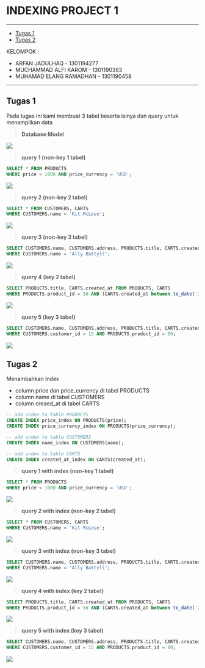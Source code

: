 # INDEXING PROJECT 1

---
- [Tugas 1](#tugas1)
- [Tugas 2](#tugas2)

KELOMPOK :

-   ARFAN JADULHAQ - 1301194277
-   MUCHAMMAD ALFI KAROM - 1301190363
-   MUHAMAD ELANG RAMADHAN - 1301190458

---

## Tugas 1<a name="tugas1"></a> ##
Pada tugas ini kami membuat 3 tabel beserta isinya dan query untuk menampilkan data

> **Database Model**

![](https://drive.google.com/uc?id=1ek6i6rtwqrs64PB61RWASEM7d_uBWzhT)

> **query 1 (non-key 1 tabel)**

```sql
SELECT * FROM PRODUCTS
WHERE price < 1000 AND price_currency = 'USD';
```

![](https://drive.google.com/uc?id=1ohgHmljgXpQddft3O2tIxZ_OaKq7vxVa)

> **query 2 (non-key 2 tabel)**

```sql
SELECT * FROM CUSTOMERS, CARTS
WHERE CUSTOMERS.name = 'Kit McLese';
```

![](https://drive.google.com/uc?id=15PhpzZuVosItUeOAKRe0CCvPrcLnym_u)

> **query 3 (non-key 3 tabel)**

```sql
SELECT CUSTOMERS.name, CUSTOMERS.address, PRODUCTS.title, CARTS.created_at FROM CUSTOMERS, PRODUCTS, CARTS
WHERE CUSTOMERS.name = 'Ally Battyll';
```

![](https://drive.google.com/uc?id=1TRVAr7vo_pkGbUxtv06FuOjrNHwaCbLF)

> **query 4 (key 2 tabel)**

```sql
SELECT PRODUCTS.title, CARTS.created_at FROM PRODUCTS, CARTS
WHERE PRODUCTS.product_id = 56 AND (CARTS.created_at between to_date('2021-01-01 00:00:00', 'YYYY-DD-MM HH24:MI:SS') and sysdate);
```

![](https://drive.google.com/uc?id=1600k01XUxtfPb9QymmDCyUqaHQuJmzkS)

> **query 5 (key 3 tabel)**

```sql
SELECT CUSTOMERS.name, CUSTOMERS.address, PRODUCTS.title, CARTS.created_at FROM CUSTOMERS, PRODUCTS, CARTS
WHERE CUSTOMERS.customer_id = 15 AND PRODUCTS.product_id = 80;
```

![](https://drive.google.com/uc?id=1Fufz0C-cR6QBdBM7dfgh8rOrWKhi1NPt)

## Tugas 2<a name="tugas2"></a> ##
Menambahkan Index
- column price dan price_currency di tabel PRODUCTS
- column name di tabel CUSTOMERS
- column creaed_at di tabel CARTS

```sql
-- add index to table PRODUCTS 
CREATE INDEX price_index ON PRODUCTS(price);
CREATE INDEX price_currency_index ON PRODUCTS(price_currency);

-- add index to table CUSTOMERS
CREATE INDEX name_index ON CUSTOMERS(name);

-- add index to table CARTS
CREATE INDEX created_at_index ON CARTS(created_at);
```

> **query 1 with index (non-key 1 tabel)**

```sql
SELECT * FROM PRODUCTS
WHERE price < 1000 AND price_currency = 'USD';
```

![](https://drive.google.com/uc?id=1ALDaIMjKuigCCkb0_nHaGaGZVNTJzPc9)

> **query 2 with index (non-key 2 tabel)**

```sql
SELECT * FROM CUSTOMERS, CARTS
WHERE CUSTOMERS.name = 'Kit McLese';
```

![](https://drive.google.com/uc?id=12PCK5lMPIJPwIvvjeDH3TCuxSak-j2an)

> **query 3 with index (non-key 3 tabel)**

```sql
SELECT CUSTOMERS.name, CUSTOMERS.address, PRODUCTS.title, CARTS.created_at FROM CUSTOMERS, PRODUCTS, CARTS
WHERE CUSTOMERS.name = 'Ally Battyll';
```

![](https://drive.google.com/uc?id=1I3Y2tkzP3VVGre2NwV9nnZuwjNtUE7JW)

> **query 4 with index (key 2 tabel)**

```sql
SELECT PRODUCTS.title, CARTS.created_at FROM PRODUCTS, CARTS
WHERE PRODUCTS.product_id = 56 AND (CARTS.created_at between to_date('2021-01-01 00:00:00', 'YYYY-DD-MM HH24:MI:SS') and sysdate);
```

![](https://drive.google.com/uc?id=1yvGT1cWwk5V_S4qLudAKdak880y79nk_)

> **query 5 with index (key 3 tabel)**

```sql
SELECT CUSTOMERS.name, CUSTOMERS.address, PRODUCTS.title, CARTS.created_at FROM CUSTOMERS, PRODUCTS, CARTS
WHERE CUSTOMERS.customer_id = 15 AND PRODUCTS.product_id = 80;
```

![](https://drive.google.com/uc?id=1nLS4WwSub-3PELHqm5wTh5dvcaYqsuVr)
